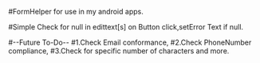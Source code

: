 #FormHelper for use in my android apps.

#Simple Check for null in edittext[s] on Button click,setError Text if null.

#--Future To-Do--
#1.Check Email conformance,
#2.Check PhoneNumber compliance,
#3.Check for specific number of characters and more.